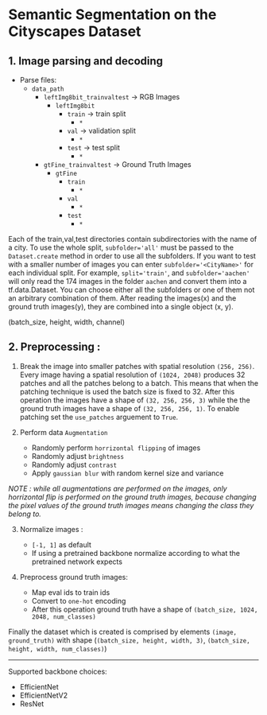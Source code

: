 # Semantic Segmentation on the Cityscapes Dataset

## 1. Image parsing and decoding
- Parse files:
    - `data_path`
        - `leftImg8bit_trainvaltest` -> RGB Images
            - `leftImg8bit`
                - `train` -> train split
                    - `*`
                - `val` -> validation split
                    - `*`
                - `test` -> test split
                    - `*`
        - `gtFine_trainvaltest` -> Ground Truth Images
            - `gtFine`
                - `train`
                    - `*`
                - `val`
                    - `*`
                - `test`
                    - `*`

Each of the train,val,test directories contain subdirectories with the name of a city. 
To use the whole split, `subfolder='all'` must be passed to the `Dataset.create` method
in order to use all the subfolders.
If you want to test with a smaller number of images you can enter `subfolder='<CityName>'`
for each individual split. For example, `split='train'`, and `subfolder='aachen'` will only
read the 174 images in the folder `aachen` and convert them into a tf.data.Dataset. 
You can choose either all the subfolders or one of them not an arbitrary combination of them.
After reading the images(x) and the ground truth images(y), they are combined into a single object (x, y).

(batch_size, height, width, channel)

## 2. Preprocessing :
1. Break the image into smaller patches with spatial resolution `(256, 256)`. Every image having a spatial resolution of `(1024, 2048)` produces 32 patches and all the patches belong to a batch. This means that when the patching technique is used the batch size is fixed to 32. After this operation the images have a shape of `(32, 256, 256, 3)` while the the ground truth images have a shape of `(32, 256, 256, 1)`. To enable patching set the `use_patches` arguement to `True`.

2. Perform data `Augmentation`
   - Randomly perform `horrizontal flipping` of images
   - Randomly adjust `brightness`
   - Randomly adjust `contrast`
   - Apply `gaussian blur` with random kernel size and variance

*NOTE : while all augmentations are performed on the images, only horrizontal flip is performed on the ground truth images, because changing the pixel values of the ground truth images means changing the class they belong to.*

3. Normalize images : 
   - `[-1, 1]` as default
   - If using a pretrained backbone normalize according to what the pretrained network expects

4. Preprocess ground truth images:
   - Map eval ids to train ids
   - Convert to `one-hot` encoding
   - After this operation ground truth have a shape of `(batch_size, 1024, 2048, num_classes)`
  
  Finally the dataset which is created is comprised by elements `(image, ground_truth)` with shape (`(batch_size, height, width, 3)`, `(batch_size, height, width, num_classes)`)

***

Supported backbone choices:
- EfficientNet
- EfficientNetV2
- ResNet